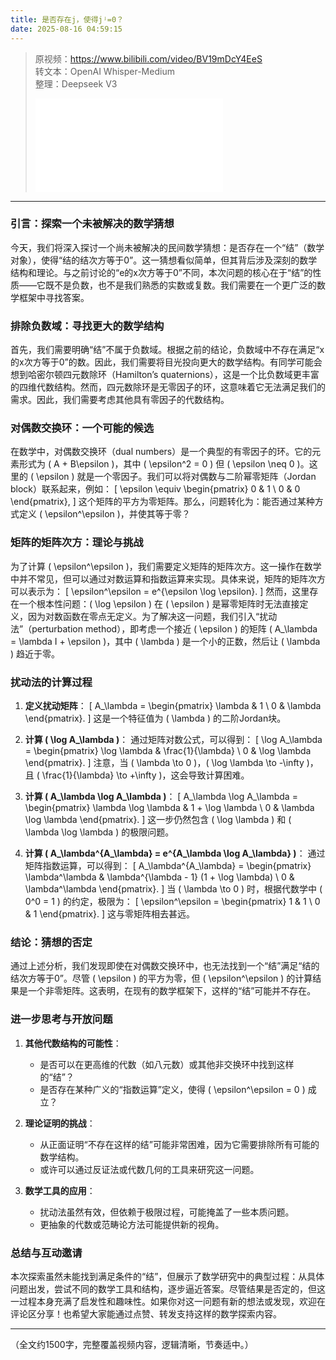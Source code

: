 ```yaml
---
title: 是否存在j，使得jʲ=0？
date: 2025-08-16 04:59:15
---
```


> 原视频：https://www.bilibili.com/video/BV19mDcY4EeS<br>转文本：OpenAI Whisper-Medium<br>整理：Deepseek V3
>
> <iframe src="//player.bilibili.com/player.html?bvid=BV19mDcY4EeS&autoplay=0" scrolling="no" border="0" frameborder="no" framespacing="0" allowfullscreen="true"></iframe>

---

### 引言：探索一个未被解决的数学猜想

今天，我们将深入探讨一个尚未被解决的民间数学猜想：是否存在一个“结”（数学对象），使得“结的结次方等于0”。这一猜想看似简单，但其背后涉及深刻的数学结构和理论。与之前讨论的“e的x次方等于0”不同，本次问题的核心在于“结”的性质——它既不是负数，也不是我们熟悉的实数或复数。我们需要在一个更广泛的数学框架中寻找答案。

### 排除负数域：寻找更大的数学结构

首先，我们需要明确“结”不属于负数域。根据之前的结论，负数域中不存在满足“x的x次方等于0”的数。因此，我们需要将目光投向更大的数学结构。有同学可能会想到哈密尔顿四元数除环（Hamilton’s quaternions），这是一个比负数域更丰富的四维代数结构。然而，四元数除环是无零因子的环，这意味着它无法满足我们的需求。因此，我们需要考虑其他具有零因子的代数结构。

### 对偶数交换环：一个可能的候选

在数学中，对偶数交换环（dual numbers）是一个典型的有零因子的环。它的元素形式为 \( A + B\epsilon \)，其中 \( \epsilon^2 = 0 \) 但 \( \epsilon \neq 0 \)。这里的 \( \epsilon \) 就是一个零因子。我们可以将对偶数与二阶幂零矩阵（Jordan block）联系起来，例如：
\[
\epsilon \equiv \begin{pmatrix} 0 & 1 \\ 0 & 0 \end{pmatrix},
\]
这个矩阵的平方为零矩阵。那么，问题转化为：能否通过某种方式定义 \( \epsilon^\epsilon \)，并使其等于零？

### 矩阵的矩阵次方：理论与挑战

为了计算 \( \epsilon^\epsilon \)，我们需要定义矩阵的矩阵次方。这一操作在数学中并不常见，但可以通过对数运算和指数运算来实现。具体来说，矩阵的矩阵次方可以表示为：
\[
\epsilon^\epsilon = e^{\epsilon \log \epsilon}.
\]
然而，这里存在一个根本性问题：\( \log \epsilon \) 在 \( \epsilon \) 是幂零矩阵时无法直接定义，因为对数函数在零点无定义。为了解决这一问题，我们引入“扰动法”（perturbation method），即考虑一个接近 \( \epsilon \) 的矩阵 \( A_\lambda = \lambda I + \epsilon \)，其中 \( \lambda \) 是一个小的正数，然后让 \( \lambda \) 趋近于零。

### 扰动法的计算过程

1. **定义扰动矩阵**：
   \[
   A_\lambda = \begin{pmatrix} \lambda & 1 \\ 0 & \lambda \end{pmatrix}.
   \]
   这是一个特征值为 \( \lambda \) 的二阶Jordan块。

2. **计算 \( \log A_\lambda \)**：
   通过矩阵对数公式，可以得到：
   \[
   \log A_\lambda = \begin{pmatrix} \log \lambda & \frac{1}{\lambda} \\ 0 & \log \lambda \end{pmatrix}.
   \]
   注意，当 \( \lambda \to 0 \)，\( \log \lambda \to -\infty \)，且 \( \frac{1}{\lambda} \to +\infty \)，这会导致计算困难。

3. **计算 \( A_\lambda \log A_\lambda \)**：
   \[
   A_\lambda \log A_\lambda = \begin{pmatrix} \lambda \log \lambda & 1 + \log \lambda \\ 0 & \lambda \log \lambda \end{pmatrix}.
   \]
   这一步仍然包含 \( \log \lambda \) 和 \( \lambda \log \lambda \) 的极限问题。

4. **计算 \( A_\lambda^{A_\lambda} = e^{A_\lambda \log A_\lambda} \)**：
   通过矩阵指数运算，可以得到：
   \[
   A_\lambda^{A_\lambda} = \begin{pmatrix} \lambda^\lambda & \lambda^{\lambda - 1} (1 + \log \lambda) \\ 0 & \lambda^\lambda \end{pmatrix}.
   \]
   当 \( \lambda \to 0 \) 时，根据代数学中 \( 0^0 = 1 \) 的约定，极限为：
   \[
   \epsilon^\epsilon = \begin{pmatrix} 1 & 1 \\ 0 & 1 \end{pmatrix}.
   \]
   这与零矩阵相去甚远。

### 结论：猜想的否定

通过上述分析，我们发现即使在对偶数交换环中，也无法找到一个“结”满足“结的结次方等于0”。尽管 \( \epsilon \) 的平方为零，但 \( \epsilon^\epsilon \) 的计算结果是一个非零矩阵。这表明，在现有的数学框架下，这样的“结”可能并不存在。

### 进一步思考与开放问题

1. **其他代数结构的可能性**：
   - 是否可以在更高维的代数（如八元数）或其他非交换环中找到这样的“结”？
   - 是否存在某种广义的“指数运算”定义，使得 \( \epsilon^\epsilon = 0 \) 成立？

2. **理论证明的挑战**：
   - 从正面证明“不存在这样的结”可能非常困难，因为它需要排除所有可能的数学结构。
   - 或许可以通过反证法或代数几何的工具来研究这一问题。

3. **数学工具的应用**：
   - 扰动法虽然有效，但依赖于极限过程，可能掩盖了一些本质问题。
   - 更抽象的代数或范畴论方法可能提供新的视角。

### 总结与互动邀请

本次探索虽然未能找到满足条件的“结”，但展示了数学研究中的典型过程：从具体问题出发，尝试不同的数学工具和结构，逐步逼近答案。尽管结果是否定的，但这一过程本身充满了启发性和趣味性。如果你对这一问题有新的想法或发现，欢迎在评论区分享！也希望大家能通过点赞、转发支持这样的数学探索内容。

---

（全文约1500字，完整覆盖视频内容，逻辑清晰，节奏适中。）